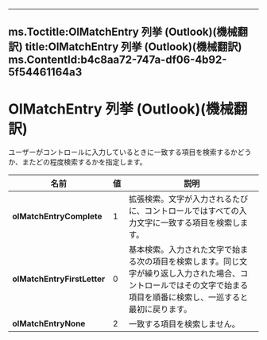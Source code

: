 

---
ms.Toctitle:OlMatchEntry 列挙 (Outlook)(機械翻訳)
title:OlMatchEntry 列挙 (Outlook)(機械翻訳)
ms.ContentId:b4c8aa72-747a-df06-4b92-5f54461164a3
---
# OlMatchEntry 列挙 (Outlook)(機械翻訳)




ユーザーがコントロールに入力しているときに一致する項目を検索するかどうか、またどの程度検索するかを指定します。

|**名前**|**値**|**説明**|
|---|---|---|
|**olMatchEntryComplete**|1|拡張検索。文字が入力されるたびに、コントロールではすべての入力文字に一致する項目を検索します。|
|**olMatchEntryFirstLetter**|0|基本検索。入力された文字で始まる次の項目を検索します。同じ文字が繰り返し入力された場合、コントロールではその文字で始まる項目を順番に検索し、一巡すると最初に戻ります。|
|**olMatchEntryNone**|2|一致する項目を検索しません。|




